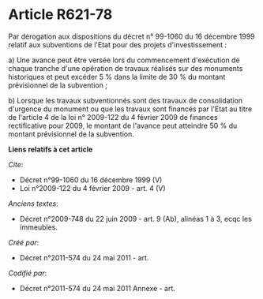 # Article R621-78

Par dérogation aux dispositions du décret n° 99-1060 du 16 décembre 1999 relatif aux subventions de l'Etat pour des projets
d'investissement :

a) Une avance peut être versée lors du commencement d'exécution de chaque tranche d'une opération de travaux réalisés sur des
monuments historiques et peut excéder 5 % dans la limite de 30 % du montant prévisionnel de la subvention ;

b) Lorsque les travaux subventionnés sont des travaux de consolidation d'urgence du monument ou que les travaux sont financés
par l'Etat au titre de l'article 4 de la loi n° 2009-122 du 4 février 2009 de finances rectificative pour 2009, le montant de
l'avance peut atteindre 50 % du montant prévisionnel de la subvention.

**Liens relatifs à cet article**

_Cite_:

  - Décret n°99-1060 du 16 décembre 1999 (V)
  - Loi n°2009-122  du 4 février 2009 - art. 4 (V)

_Anciens textes_:

  - Décret n°2009-748 du 22 juin 2009 - art. 9 (Ab), alinéas 1 à 3, ecqc les immeubles.

_Créé par_:

  - Décret n°2011-574 du 24 mai 2011  - art.

_Codifié par_:

  - Décret n°2011-574 du 24 mai 2011 Annexe - art.
